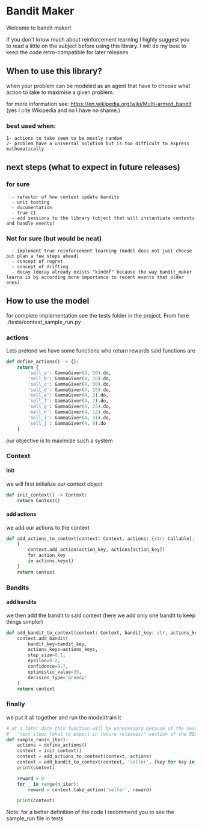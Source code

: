 # Bandit Maker #
Welcome to bandit maker!

If you don't know much about reinforcement learning I highly suggest you to read a little on the subject before using this library. 
I will do my best to keep the code retro-compatible for later releases

## When to use this library? ##
when your problem can be modeled as an agent that have to choose what action to take to maximise a given problem.

for more information see: https://en.wikipedia.org/wiki/Multi-armed_bandit (yes I cite Wikipedia and no I have no shame.)

### best used when: ###
```
1- actions to take seem to be mostly random
2- problem have a universal solution but is too difficult to express mathematically
```

## next steps (what to expect in future releases) ##
### for sure ###
```
  - refactor of how context update bandits
  - unit testing
  - documentation
  - true CI
  - add sessions to the library (object that will instantiate contexts and handle events)
```
### Not for sure (but would be neat) ###
```
  - implement true reinforcement learning (model does not just choose but plan a few steps ahead)
  - concept of regret
  - concept of drifting
  - decay (decay already exists "kindof" because the way bandit_maker learns is by according more importance to recent events that older ones)
```

## How to use the model ##
for complete implementation see the tests folder in the project.
From here ./tests/context_sample_run.py

### actions ###
Lets pretend we have some functions who return rewards said functions are
```python
def define_actions() -> {}:
    return {
        'sell_a': GammaGiver(4, 20).do,
        'sell_b': GammaGiver(4, 10).do,
        'sell_c': GammaGiver(4, 30).do,
        'sell_d': GammaGiver(4, 15).do,
        'sell_e': GammaGiver(4, 2).do,
        'sell_f': GammaGiver(4, 7).do,
        'sell_g': GammaGiver(4, 25).do,
        'sell_h': GammaGiver(4, 12).do,
        'sell_i': GammaGiver(4, 31).do,
        'sell_j': GammaGiver(4, 9).do
    }
```
our objective is to maximize such a system

### Context ###
#### init ####
we will first initialize our context object
```python
def init_context() -> Context:
    return Context()
```
#### add actions ####
we add our actions to the context
```python
def add_actions_to_context(context: Context, actions: {str: Callable[..., float]}) -> Context:
    [
        context.add_action(action_key, actions[action_key])
        for action_key
        in actions.keys()
    ]
    return context
```
### Bandits ###
#### add bandits ####
we then add the bandit to said context (here we add only one bandit to keep things simpler)
```python
def add_bandit_to_context(context: Context, bandit_key: str, actions_keys: [str]) -> Context:
    context.add_bandit(
        bandit_key=bandit_key,
        actions_keys=actions_keys,
        step_size=0.1,
        epsilon=0.2,
        confidence=0.7,
        optimistic_value=35,
        decision_type='greedy'
    )
    return context
```

### finally ###
we put it all together and run the model/train it
```python
# at a later date this function will be unnecessary because of the session object see 
#   "next steps (what to expect in future releases)" section of the README
def sample_run(n_iter):
    actions = define_actions()
    context = init_context()
    context = add_actions_to_context(context, actions)
    context = add_bandit_to_context(context, 'seller', [key for key in actions.keys()])
    print(context)

    reward = 0
    for _ in range(n_iter):
        reward = context.take_action('seller', reward)

    print(context)
```
Note: for a better definition of the code I recommend you to see the sample_run file in tests